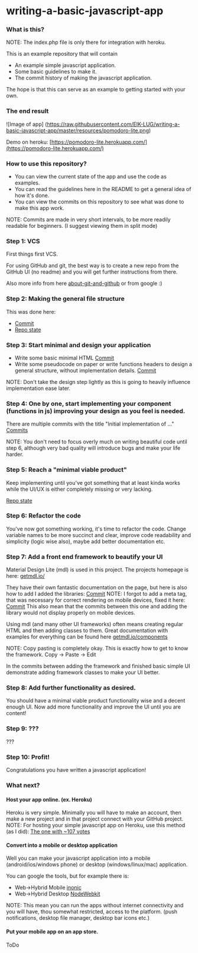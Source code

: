 # writing-a-basic-javascript-app

### What is this?

NOTE: The index.php file is only there for integration with heroku.

This is an example repository that will contain
* An example simple javascript application.
* Some basic guidelines to make it.
* The commit history of making the javascript application.
    
The hope is that this can serve as an example to getting started with your own.

### The end result

![Image of app]
(https://raw.githubusercontent.com/EIK-LUG/writing-a-basic-javascript-app/master/resources/pomodoro-lite.png)

Demo on heroku: [https://pomodoro-lite.herokuapp.com/](https://pomodoro-lite.herokuapp.com/)

### How to use this repository?

* You can view the current state of the app and use the code as examples.
* You can read the guidelines here in the README to get a general idea of how it's done.
* You can view the commits on this repository to see what was done to make this app work. 

NOTE: Commits are made in very short intervals, to be more readily readable for beginners. (I suggest viewing them in split mode)

### Step 1: VCS

First things first VCS.

For using GitHub and git, the best way is to create a new repo from the GitHub UI (no readme) and you will get further instructions from there.

Also more info from here [about-git-and-github](https://github.com/EIK-LUG/about-git-and-github.git) or from google :) 

### Step 2: Making the general file structure

This was done here:

* [Commit](https://github.com/EIK-LUG/writing-a-basic-javascript-app/commit/11b333be75e75ffe6eee95e22801b722e0fad275)
* [Repo state](https://github.com/EIK-LUG/writing-a-basic-javascript-app/tree/11b333be75e75ffe6eee95e22801b722e0fad275)

### Step 3: Start minimal and design your application

* Write some basic minimal HTML [Commit](https://github.com/EIK-LUG/writing-a-basic-javascript-app/commit/54ea8aea3cd9b484200f1dc815829844529eeddd)
* Write some pseudocode on paper or write functions headers to design a general structure, without implementation details. [Commit](https://github.com/EIK-LUG/writing-a-basic-javascript-app/commit/e02af2aece06fd651bbda5dc7b69af2e9bfde551)

NOTE: Don't take the design step lightly as this is going to heavily influence implementation ease later.

### Step 4: One by one, start implementing your component (functions in js) improving your design as you feel is needed.

There are multiple commits with the title "Initial implementation of ..." [Commits](https://github.com/EIK-LUG/writing-a-basic-javascript-app/commits/master)

NOTE: You don't need to focus overly much on writing beautiful code until step 6, although very bad quality will introduce bugs and make your life harder.

### Step 5: Reach a "minimal viable product"

Keep implementing until you've got something that at least kinda works while the UI/UX is either completely missing or very lacking.

[Repo state](https://github.com/EIK-LUG/writing-a-basic-javascript-app/tree/f08348a31d60d41536d2a8fca90dba2dbcf82b30)

### Step 6: Refactor the code

You've now got something working, it's time to refactor the code. Change variable names to be more succinct and clear, improve code readability and simplicity (logic wise also), maybe add better documentation etc.

### Step 7: Add a front end framework to beautify your UI

Material Design Lite (mdl) is used in this project. The projects homepage is here: [getmdl.io/](http://www.getmdl.io/)

They have their own fantastic documentation on the page, but here is also how to add I added the libraries: [Commit](https://github.com/EIK-LUG/writing-a-basic-javascript-app/commit/df7298e6c2bd8cd174149339fe735f08473e1a39)
NOTE: I forgot to add a meta tag, that was necessary for correct rendering on mobile devices, fixed it here: [Commit](https://github.com/EIK-LUG/writing-a-basic-javascript-app/commit/460ea8a9b41bd14ed5286ba087ebe8cbbf613b2d) 
This also mean that the commits between this one and adding the library would not display properly on mobile devices.

Using mdl (and many other UI frameworks) often means creating regular HTML and then adding classes to them. 
Great documentation with examples for everything can be found here [getmdl.io/components](http://www.getmdl.io/components/index.html)

NOTE: Copy pasting is completely okay. This is exactly how to get to know the framework. Copy -> Paste -> Edit

In the commits between adding the framework and finished basic simple UI demonstrate adding framework classes to make your UI better.

### Step 8: Add further functionality as desired.

You should have a minimal viable product functionality wise and a decent enough UI. Now add more functionality and improve the UI until you are content!

### Step 9: ???

???

### Step 10: Profit!

Congratulations you have written a javascript application!

### What next?

#### Host your app online. (ex. Heroku)

Heroku is very simple. Minimally you will have to make an account, then make a new project and in that project connect with your GitHub project.
NOTE: For hosting your simple javascript app on Heroku, use this method (as I did): [The one with ~107 votes](http://stackoverflow.com/questions/10551273/is-it-possible-to-upload-a-simple-html-and-javascript-file-structure-to-heroku) 

#### Convert into a mobile or desktop application

Well you can make your javascript application into a mobile (android/ios/windows phone) or desktop (windows/linux/mac) application.

You can google the tools, but for example there is:

* Web->Hybrid Mobile [inonic](http://ionicframework.com/) 
* Web->Hybrid Desktop [NodeWebkit](http://nwjs.io/)

NOTE: This mean you can run the apps without internet connectivity and you will have, thou somewhat restricted, access to the platform. (push notifications, desktop file manager, desktop bar icons etc.)

#### Put your mobile app on an app store.

ToDo
